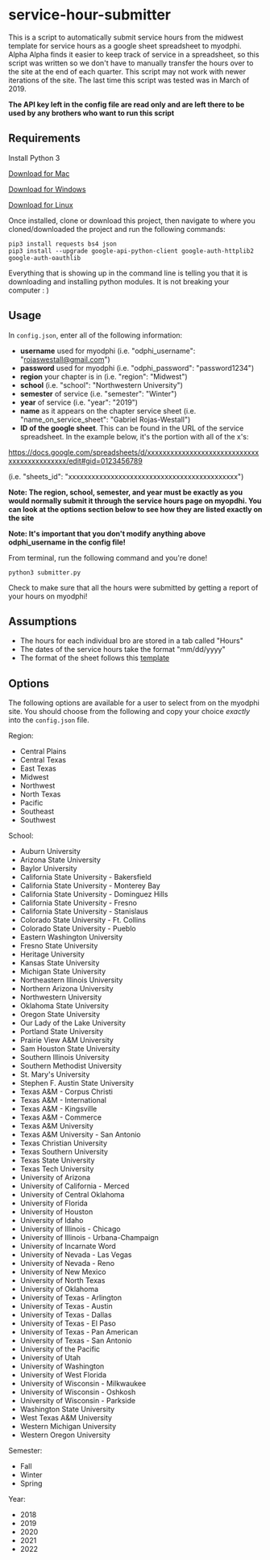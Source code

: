 # service-hour-submitter
This is a script to automatically submit service hours from the midwest template for service hours as a google sheet spreadsheet to myodphi. Alpha Alpha finds it easier to keep track of service in a spreadsheet, so this script was written so we don't have to manually transfer the hours over to the site at the end of each quarter. This script may not work with newer iterations of the site. The last time this script was tested was in March of 2019.

**The API key left in the config file are read only and are left there to be used by any brothers who want to run this script**

## Requirements
Install Python 3

[Download for Mac](https://docs.python-guide.org/starting/install3/osx/#install3-osx)

[Download for Windows](https://docs.python-guide.org/starting/install3/win/#install3-windows)

[Download for Linux](https://docs.python-guide.org/starting/install3/linux/#install3-linux)

Once installed, clone or download this project, then navigate to where you cloned/downloaded the project and run the following commands:

```
pip3 install requests bs4 json
pip3 install --upgrade google-api-python-client google-auth-httplib2 google-auth-oauthlib
```

Everything that is showing up in the command line is telling you that it is downloading and installing python modules. It is not breaking your computer : )


## Usage
In `config.json`, enter all of the following information:
- **username** used for myodphi (i.e. "odphi_username": "rojaswestall@gmail.com")
- **password** used for myodphi (i.e. "odphi_password": "password1234")
- **region** your chapter is in (i.e. "region": "Midwest")
- **school** (i.e. "school": "Northwestern University")
- **semester** of service (i.e. "semester": "Winter")
- **year** of service (i.e. "year": "2019")
- **name** as it appears on the chapter service sheet (i.e. "name_on_service_sheet": "Gabriel Rojas-Westall")
- **ID of the google sheet**. This can be found in the URL of the service spreadsheet. In the example below, it's the portion with all of the x's:

https://docs.google.com/spreadsheets/d/xxxxxxxxxxxxxxxxxxxxxxxxxxxxxxxxxxxxxxxxxxxx/edit#gid=0123456789

(i.e. "sheets_id": "xxxxxxxxxxxxxxxxxxxxxxxxxxxxxxxxxxxxxxxxxxxx")

**Note: The region, school, semester, and year must be exactly as you would normally submit it through the service hours page on myopdhi. You can look at the options section below to see how they are listed exactly on the site**

**Note: It's important that you don't modify anything above odphi_username in the config file!**

From terminal, run the following command and you're done!
```
python3 submitter.py
```

Check to make sure that all the hours were submitted by getting a report of your hours on myodphi!


## Assumptions
- The hours for each individual bro are stored in a tab called "Hours"
- The dates of the service hours take the format "mm/dd/yyyy"
- The format of the sheet follows this [template](https://docs.google.com/spreadsheets/d/1dkmCiNWbt00yAwdC3qgnSNqTY2I8pQ9Vt1f3GGHy5Vo/edit#gid=1403236818)


## Options
The following options are available for a user to select from on the myodphi site. You should choose from the following and copy your choice *exactly* into the `config.json` file.

Region:
- Central Plains
- Central Texas
- East Texas
- Midwest
- Northwest
- North Texas
- Pacific
- Southeast
- Southwest

School:
- Auburn University
- Arizona State University
- Baylor University
- California State University - Bakersfield
- California State University - Monterey Bay
- California State University - Dominguez Hills
- California State University - Fresno
- California State University - Stanislaus
- Colorado State University - Ft. Collins
- Colorado State University - Pueblo
- Eastern Washington University
- Fresno State University
- Heritage University
- Kansas State University
- Michigan State University
- Northeastern Illinois University
- Northern Arizona University
- Northwestern University
- Oklahoma State University
- Oregon State University
- Our Lady of the Lake University
- Portland State University
- Prairie View A&M University
- Sam Houston State University
- Southern Illinois University
- Southern Methodist University
- St. Mary's University
- Stephen F. Austin State University
- Texas A&M - Corpus Christi
- Texas A&M - International
- Texas A&M - Kingsville
- Texas A&M - Commerce
- Texas A&M University
- Texas A&M University - San Antonio
- Texas Christian University
- Texas Southern University
- Texas State University
- Texas Tech University
- University of Arizona
- University of California - Merced
- University of Central Oklahoma
- University of Florida
- University of Houston
- University of Idaho
- University of Illinois - Chicago
- University of Illinois - Urbana-Champaign
- University of Incarnate Word
- University of Nevada - Las Vegas
- University of Nevada - Reno
- University of New Mexico
- University of North Texas
- University of Oklahoma
- University of Texas - Arlington
- University of Texas - Austin
- University of Texas - Dallas
- University of Texas - El Paso
- University of Texas - Pan American
- University of Texas - San Antonio
- University of the Pacific
- University of Utah
- University of Washington
- University of West Florida
- University of Wisconsin - Milkwaukee
- University of Wisconsin - Oshkosh
- University of Wisconsin - Parkside
- Washington State University
- West Texas A&M University
- Western Michigan University
- Western Oregon University

Semester:
- Fall
- Winter
- Spring

Year:
- 2018
- 2019
- 2020
- 2021
- 2022